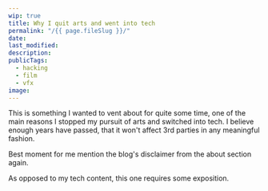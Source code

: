 ```yaml
---
wip: true
title: Why I quit arts and went into tech
permalink: "/{{ page.fileSlug }}/"
date:
last_modified:
description:
publicTags:
  - hacking
  - film
  - vfx
image:
---
```

This is something I wanted to vent about for quite some time, one of the main reasons I stopped my pursuit of arts and switched into tech. I believe enough years have passed, that it won't affect 3rd parties in any meaningful fashion.

Best moment for me mention the blog's disclaimer from the about section again.

As opposed to my tech content, this one requires some exposition.